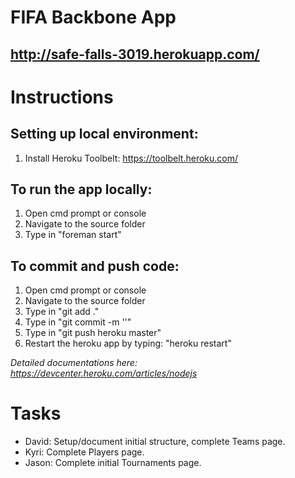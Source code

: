# FIFA Backbone App
## http://safe-falls-3019.herokuapp.com/

# Instructions

## Setting up local environment:
1. Install Heroku Toolbelt: https://toolbelt.heroku.com/

## To run the app locally:
1. Open cmd prompt or console
2. Navigate to the source folder
3. Type in "foreman start"

## To commit and push code:
1. Open cmd prompt or console
2. Navigate to the source folder
3. Type in "git add ."
4. Type in "git commit -m '<Update message>'"
4. Type in "git push heroku master"
5. Restart the heroku app by typing: "heroku restart"

*Detailed documentations here: https://devcenter.heroku.com/articles/nodejs*

# Tasks

* David: Setup/document initial structure, complete Teams page.
* Kyri: Complete Players page.
* Jason: Complete initial Tournaments page.